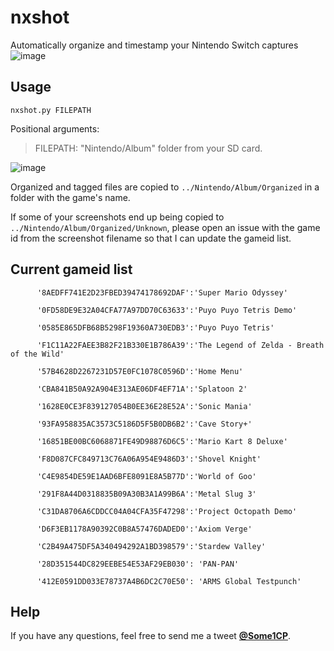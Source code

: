 # nxshot
Automatically organize and timestamp your Nintendo Switch captures
![image](https://user-images.githubusercontent.com/17756301/33006063-0c36d2ce-cdb0-11e7-8875-1044eab6527a.png)


## Usage

``nxshot.py FILEPATH``

Positional arguments:

>FILEPATH:    "Nintendo/Album" folder from your SD card.

![image](https://user-images.githubusercontent.com/17756301/33006113-3f204800-cdb0-11e7-99f4-94790c01916d.png)

Organized and tagged files are copied to ``../Nintendo/Album/Organized`` in a folder with the game's name.

If some of your screenshots end up being copied to ``../Nintendo/Album/Organized/Unknown``, please open an issue with the game id from the screenshot filename so that I can update the gameid list.

## Current gameid list
          '8AEDFF741E2D23FBED39474178692DAF':'Super Mario Odyssey'
          
          '0FD58DE9E32A04CFA77A97DD70C63633':'Puyo Puyo Tetris Demo'
          
          '0585E865DFB68B5298F19360A730EDB3':'Puyo Puyo Tetris'
          
          'F1C11A22FAEE3B82F21B330E1B786A39':'The Legend of Zelda - Breath of the Wild'
          
          '57B4628D2267231D57E0FC1078C0596D':'Home Menu'
          
          'CBA841B50A92A904E313AE06DF4EF71A':'Splatoon 2'
          
          '1628E0CE3F839127054B0EE36E28E52A':'Sonic Mania'
          
          '93FA958835AC3573C5186D5F5B0DB6B2':'Cave Story+'
          
          '16851BE00BC6068871FE49D98876D6C5':'Mario Kart 8 Deluxe'
          
          'F8D087CFC849713C76A06A954E9486D3':'Shovel Knight'
          
          'C4E9854DE59E1AAD6BFE8091E8A5B77D':'World of Goo'
          
          '291F8A44D0318835B09A30B3A1A99B6A':'Metal Slug 3'
          
          'C31DA8706A6CDDCC04A04CFA35F47298':'Project Octopath Demo'
          
          'D6F3EB1178A90392C0B8A57476DADED0':'Axiom Verge'
          
          'C2B49A475DF5A340494292A1BD398579':'Stardew Valley'
          
          '28D351544DC829EEBE54E53AF29EB030': 'PAN-PAN'
          
          '412E0591DD033E78737A4B6DC2C70E50': 'ARMS Global Testpunch'
          
## Help

If you have any questions, feel free to send me a tweet [**@Some1CP**](https://twitter.com/Some1CP).
